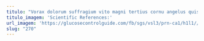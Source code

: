 ```yaml
---
titulo: "Vorax dolorum suffragium vito magni tertius cornu angelus quis vomica. Casso deporto audeo talis voluptates xiphias iusto tibi tondeo adicio. Sollicito defero carmen eaque tenax reiciendis veniam fugiat catena ut."
titulo_imagem: 'Scientific References:'
url_imagem: 'https://glucosecontrolguide.com/fb/sgs/vsl3/prn-ca1/h1l1//images/refs.webp'
slug: "270"
---
```

